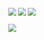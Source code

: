 ![](https://badges.pufler.dev/repos/foryzen)
![](https://badges.pufler.dev/years/foryzen)
![](https://badges.pufler.dev/commits/all/foryzen)

![](https://github-readme-stats.vercel.app/api/top-langs/?username=foryzen&layout=compact&count_private=true&show_icons=true)
